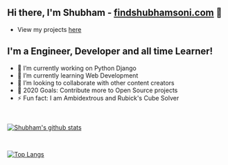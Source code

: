 ## Hi there, I'm Shubham - [findshubhamsoni.com](http://www.findshubhamsoni.com/) 👋

- View my projects [here](https://github.com/slk007?tab=repositories)

## I'm a Engineer, Developer and all time Learner!

- 🔭 I’m currently working on Python Django
- 🌱 I’m currently learning Web Development
- 👯 I’m looking to collaborate with other content creators
- 🥅 2020 Goals: Contribute more to Open Source projects
- ⚡ Fun fact: I am Ambidextrous and Rubick's Cube Solver


<!-- ## Connect with me:

[<img align="left" alt="findshubhamsoni.com" width="22px" src="https://raw.githubusercontent.com/iconic/open-iconic/master/svg/globe.svg" />][website]
[<img align="left" alt="shubham | LinkedIn" width="22px" src="https://cdn.jsdelivr.net/npm/simple-icons@v3/icons/linkedin.svg" />][linkedin]
[<img align="left" alt="shubham | Instagram" width="22px" src="https://cdn.jsdelivr.net/npm/simple-icons@v3/icons/instagram.svg" />][instagram] -->

<br/>

[![Shubham's github stats](https://github-readme-stats.vercel.app/api?username=slk007)](https://github.com/slk007/github-readme-stats)

<br/>

[![Top Langs](https://github-readme-stats.vercel.app/api/top-langs/?username=slk007)](https://github.com/slk007/github-readme-stats)

[website]: (http://www.findshubhamsoni.com/)
[linkedin]: (https://linkedin.com/in/shubham-soni)
[instagram]: (https://www.instagram.com/shubham_s.o.n.i/)
